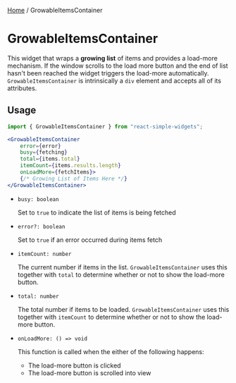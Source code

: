 [Home](../../../README.md) / GrowableItemsContainer

# GrowableItemsContainer

This widget that wraps a **growing list** of items and provides a load-more mechanism. If the window scrolls to the load more button and the end of list hasn't been reached the widget triggers the load-more automatically. `GrowableItemsContainer` is intrinsically a `div`  element and accepts all of its attributes.

## Usage

```jsx
import { GrowableItemsContainer } from "react-simple-widgets";

<GrowableItemsContainer
    error={error}
    busy={fetching}
    total={items.total}
    itemCount={items.results.length}
    onLoadMore={fetchItems}>
    {/* Growing List of Items Here */}
</GrowableItemsContainer>
```

-   `busy: boolean`

    Set to `true` to indicate the list of items is being fetched

-   `error?: boolean`

    Set to `true` if an error occurred during items fetch

-   `itemCount: number`

    The current number if items in the list. `GrowableItemsContainer` uses this together with `total` to determine whether or not to show the load-more button.
    
-   `total: number`

    The total number if items to be loaded. `GrowableItemsContainer` uses this together with `itemCount` to determine whether or not to show the load-more button.
    
-   `onLoadMore: () => void`

    This function is called when the either of the following happens:
    
    - The load-more button is clicked
    - The load-more button is scrolled into view
